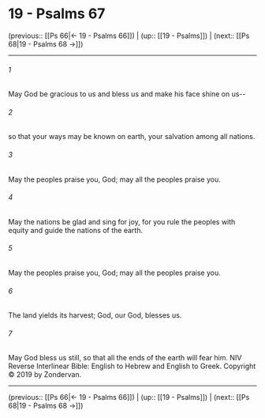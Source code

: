 # 19 - Psalms 67

(previous:: [[Ps 66|← 19 - Psalms 66]]) | (up:: [[19 - Psalms]]) | (next:: [[Ps 68|19 - Psalms 68 →]])

***


###### 1 
May God be gracious to us and bless us and make his face shine on us-- 

###### 2 
so that your ways may be known on earth, your salvation among all nations. 

###### 3 
May the peoples praise you, God; may all the peoples praise you. 

###### 4 
May the nations be glad and sing for joy, for you rule the peoples with equity and guide the nations of the earth. 

###### 5 
May the peoples praise you, God; may all the peoples praise you. 

###### 6 
The land yields its harvest; God, our God, blesses us. 

###### 7 
May God bless us still, so that all the ends of the earth will fear him. NIV Reverse Interlinear Bible: English to Hebrew and English to Greek. Copyright © 2019 by Zondervan.

***

(previous:: [[Ps 66|← 19 - Psalms 66]]) | (up:: [[19 - Psalms]]) | (next:: [[Ps 68|19 - Psalms 68 →]])
